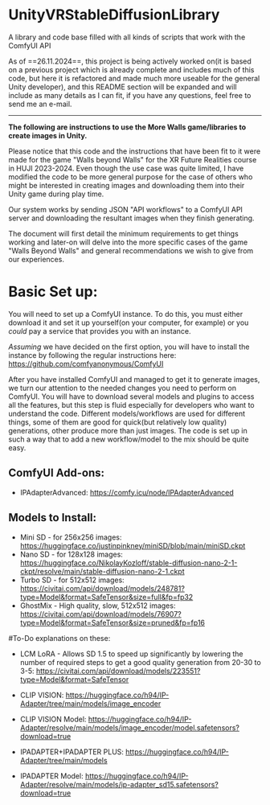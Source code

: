 # UnityVRStableDiffusionLibrary
A library and code base filled with all kinds of scripts that work with the ComfyUI API

As of ==26.11.2024==, this project is being actively worked on(it is based on a previous project which is already complete and includes much of this code, but here it is refactored and made much more useable for the general Unity developer), and this README section will be expanded and will include as many details as I can fit, if you have any questions, feel free to send me an e-mail.

---

**The following are instructions to use the More Walls game/libraries to create images in Unity.** 

Please notice that this code and the instructions that have been fit to it were made for the game "Walls beyond Walls" for the XR Future Realities course in HUJI 2023-2024. Even though the use case was quite limited, I have modified the code to be more general purpose for the case of others who might be interested in creating images and downloading them into their Unity game during play time.

Our system works by sending JSON "API workflows" to a ComfyUI API server and downloading the resultant images when they finish generating.

The document will first detail the minimum requirements to get things working and later-on will delve into the more specific cases of the game "Walls Beyond Walls" and general recommendations we wish to give from our experiences.

# Basic Set up:
You will need to set up a ComfyUI instance. To do this, you must either download it and set it up yourself(on your computer, for example) or you _could_ pay a service that provides you with an instance.

_Assuming_ we have decided on the first option, you will have to install the instance by following the regular instructions here:
https://github.com/comfyanonymous/ComfyUI

After you have installed ComfyUI and managed to get it to generate images, we turn our attention to the needed changes you need to perform on ComfyUI. You will have to download several models and plugins to access all the features, but this step is fluid especially for developers who want to understand the code. Different models/workflows are used for different things, some of them are good for quick(but relatively low quality) generations, other produce more than just images. The code is set up in such a way that to add a new workflow/model to the mix should be quite easy.

## ComfyUI Add-ons:
- IPAdapterAdvanced: https://comfy.icu/node/IPAdapterAdvanced

## Models to Install:
- Mini SD - for 256x256 images: https://huggingface.co/justinpinkney/miniSD/blob/main/miniSD.ckpt
- Nano SD - for 128x128 images: https://huggingface.co/NikolayKozloff/stable-diffusion-nano-2-1-ckpt/resolve/main/stable-diffusion-nano-2-1.ckpt
- Turbo SD - for 512x512 images: https://civitai.com/api/download/models/248781?type=Model&format=SafeTensor&size=full&fp=fp32
- GhostMix - High quality, slow, 512x512 images: https://civitai.com/api/download/models/76907?type=Model&format=SafeTensor&size=pruned&fp=fp16

#To-Do explanations on these:
- LCM LoRA - Allows SD 1.5 to speed up significantly by lowering the number of required steps to get a good quality generation from 20-30 to 3-5: https://civitai.com/api/download/models/223551?type=Model&format=SafeTensor

- CLIP VISION: https://huggingface.co/h94/IP-Adapter/tree/main/models/image_encoder
- CLIP VISION Model: https://huggingface.co/h94/IP-Adapter/resolve/main/models/image_encoder/model.safetensors?download=true

- IPADAPTER+IPADAPTER PLUS: https://huggingface.co/h94/IP-Adapter/tree/main/models
- IPADAPTER Model: https://huggingface.co/h94/IP-Adapter/resolve/main/models/ip-adapter_sd15.safetensors?download=true
